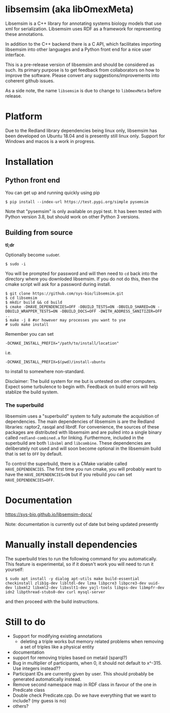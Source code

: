 # libsemsim (aka libOmexMeta)
Libsemsim is a C++ library for annotating systems biology models that 
use xml for serialization. Libsemsim uses RDF as a framework for
representing these annotations. 

In addition to the C++ backend there is a C API, which facilitates importing libsemsim into other languages and a Python front end for a nice user interface. 

This is a pre-release version of libsemsim and should be considered as such. 
Its primary purpose is to get feedback from collaborators on how to 
improve the software. Please convert any suggestions/improvements into coherent github issues. 

As a side note, the name `libsemsim` is due to change to `libOmexMeta` before release. 

# Platform
Due to the Redland library dependencies being linux only, libsemsim has been 
developed on Ubuntu 18.04 and is presently still linux only. Support for Windows 
and macos is a work in progress. 

# Installation
## Python front end
You can get up and running quickly using pip

    $ pip install --index-url https://test.pypi.org/simple pysemsim

Note that "pysemsim" is only available on pypi test. It has been tested with Python
version 3.8, but should work on other Python 3 versions. 

## Building from source
**tl;dr**

Optionally become `sudo`er.
```
$ sudo -i
```
You will be prompted for password and will then need to `cd` back into the directory
where you downloded libsemsim. If you do not do this, then the cmake 
script will ask for a password during install. 

```
$ git clone https://github.com/sys-bio/libsemsim.git
$ cd libsemsim
$ mkdir build && cd build
$ cmake -DHAVE_DEPENDENCIES=OFF -DBUILD_TESTS=ON -DBUILD_SHARED=ON -DBUILD_WRAPPER_TESTS=ON -DBUILD_DOCS=OFF -DWITH_ADDRESS_SANITIZER=OFF ..
$ make -j 8 #or however may processes you want to yse
# sudo make install
```

Remember you can set
```
-DCMAKE_INSTALL_PREFIX="/path/to/install/location"  
```
i.e. 
```
-DCMAKE_INSTALL_PREFIX=$(pwd)/install-ubuntu  
```
to install to somewhere non-standard. 

Disclaimer: The build system for me but is untested on other computers. Expect some turbulence 
to begin with. Feedback on build errors will help stablize the build system. 

### The superbuild
libsemsim uses a "superbuild" system to fully automate the acquisition of dependencies. The main dependencies of 
libsemsim is are the Redland libraries: raptor2, rasqal and librdf. For convenience, the sources of these packages 
are distributed with libsemsim and are pulled into a single binary called `redland-combined.a` for linking. Furthermore, 
included in the superbuild are both `libsbml` and `libcombine`. These dependencies are deliberately not 
used and will soon become optional in the libsemsim build that is set to `OFF` by default.  

To control the superbuild, there is a CMake variable called `HAVE_DEPENDENCIES`. 
The first time you run cmake, you will probably want to have the `HAVE_DEPENDENCIES=ON` 
but if you rebuild you can set `HAVE_DEPENDENCIES=OFF`. 

# Documentation

https://sys-bio.github.io/libsemsim-docs/

Note: documentation is currently out of date but being updated presently 

# Manually install dependencies
The superbuild tries to run the following command for you automatically. This 
feature is experimental, so if it doesn't work you will need to run it yourself: 

```
$ sudo apt install -y dialog apt-utils make build-essential checkinstall zlib1g-dev libltdl-dev lzma libpcre3 libpcre3-dev uuid-dev libxml2 libxml2-dev libxslt1-dev yajl-tools libgss-dev libmpfr-dev idn2 libpthread-stubs0-dev curl mysql-server
```
and then proceed with the build instructions. 

# Still to do
- Support for modifying existing annotations 
    - deleting a triple works but memory related problems when
      removing a set of triples like a physical entity
- documentation
- support for removing triples based on metaid (sparql?)
- Bug in multiplier of participants, when 0, it should not default to x^-315. Use integers instead??
- Participant IDs are currently given by user. This should probably be generated automatically instead.
- Remove second namespace map in RDF class in favour of the one in Predicate class
- Double check Predicate.cpp. Do we have everything that we want to include? (my guess is no)
- others? 
